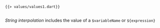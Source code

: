 <!--
title: Values
-->

<pre>
<code class="hljs dart">{{> values/values1.dart}}
</code>
</pre>

*String interpolation* includes the value of a `$variableName` or `${expression}`
